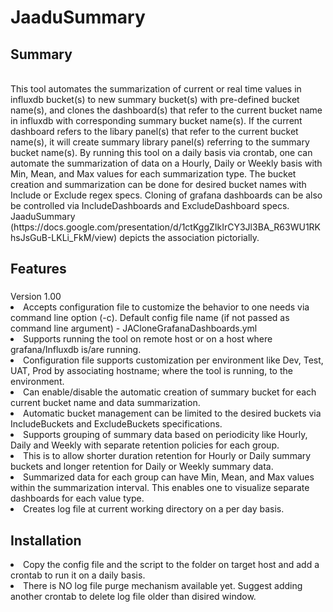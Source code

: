 # JaaduSummary
<h2>Summary</h2><br>
This tool automates the summarization of current or real time values in influxdb bucket(s) to new summary bucket(s) with pre-defined bucket name(s), and
clones the dashboard(s) that refer to the current bucket name in influxdb with corresponding summary bucket name(s). 
If the current dashboard refers to the libary panel(s) that refer to the current bucket name(s), it will create summary library panel(s) referring to the summary bucket name(s).
By running this tool on a daily basis via crontab, one can automate the summarization of data on a Hourly, Daily or Weekly basis with Min, Mean, and Max values for each summarization type. 
The bucket creation and summarization can be done for desired bucket names with Include or Exclude regex specs. Cloning of grafana dashboards can be also be controlled via IncludeDashboards and ExcludeDashboard specs. JaaduSummary (https://docs.google.com/presentation/d/1ctKggZIkIrCY3Jl3BA_R63WU1RKhsJsGuB-LKLi_FkM/view) depicts the association pictorially.

<h2>Features</h2> 
<h3></h3>Version 1.00</h3>
<li>Accepts configuration file to customize the behavior to one needs via command line option (-c). Default config file name (if not passed as command line argument) - JACloneGrafanaDashboards.yml
<li>  Supports running the tool on remote host or on a host where grafana/Influxdb is/are running.
<li>  Configuration file supports customization per environment like Dev, Test, UAT, Prod by associating hostname; where the tool is running, to the environment.
<li>Can enable/disable the automatic creation of summary bucket for each current bucket name and data summarization.
<li>Automatic bucket management can be limited to the desired buckets via IncludeBuckets and ExcludeBuckets specifications.
<li>Supports grouping of summary data based on periodicity like Hourly, Daily and Weekly with separate retention policies for each group.
<li>  This is to allow shorter duration retention for Hourly or Daily summary buckets and longer retention for Daily or Weekly summary data.
<li>Summarized data for each group can have Min, Mean, and Max values within the summarization interval. This enables one to visualize separate dashboards for each value type.
<li>Creates log file at current working directory on a per day basis. 

<h2>Installation</h2>
<li>Copy the config file and the script to the folder on target host and add a crontab to run it on a daily basis.
<li>There is NO log file purge mechanism available yet. Suggest adding another crontab to delete log file older than disired window.
